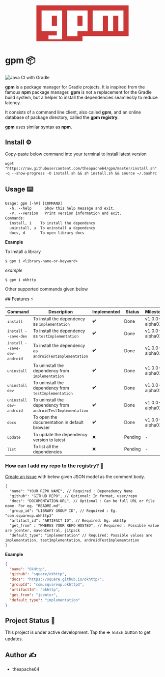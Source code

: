 <p align="center">
  <img src="extras/logo/gpm_original_logo.png" width="300">
</p>

# gpm 📦

![Java CI with Gradle](https://github.com/theapache64/gpm/workflows/Java%20CI%20with%20Gradle/badge.svg)

**gpm** is a package manager for Gradle projects. It is inspired from the famous **npm** package manager.
 **gpm** is not a replacement for the Gradle build system, but a helper to install the dependencies seamlessly to reduce latency.

 It consists of a command line client, also called **gpm**, and an online database of package directory, called the **gpm registry**.

**gpm** uses similar syntax as **npm**.

## Install ⚙️

Copy-paste below command into your terminal to install latest version

```shell script
wget "https://raw.githubusercontent.com/theapache64/gpm/master/install.sh" -q --show-progress -O install.sh && sh install.sh && source ~/.bashrc
```

## Usage ⌨️

```shell script
Usage: gpm [-hV] [COMMAND]
  -h, --help      Show this help message and exit.
  -V, --version   Print version information and exit.
Commands:
  install, i    To install the dependency
  uninstall, u  To uninstall a dependency
  docs, d       To open library docs
```

**Example**

To install a library

```shell script
$ gpm i <library-name-or-keyword>
```
*example*

```shell script
$ gpm i okhttp
```

Other supported commands given below

##️ Features ⚡

| Command                      | Description                                                  | Implemented | Status  | Milestone      |
|------------------------------|--------------------------------------------------------------|-------------|---------|----------------|
| `install`                    | To install the dependency as `implementation`                | ✔️          | Done | v1.0.0-alpha01 |
| `install --save-dev`         | To install the dependency as `testImplementation`            | ✔️           | Done | v1.0.0-alpha01 |
| `install --save-dev-android` | To install the dependency as `androidTestImplementation`     | ✔️           | Done | v1.0.0-alpha01 |
| `uninstall`                  | To uninstall the dependency from `implementation`            | ✔️          | Done | v1.0.0-alpha01 |
| `uninstall dev`              | To uninstall the dependency from `testImplementation`        | ✔️          | Done | v1.0.0-alpha01 |
| `uninstall dev-android`      | To uninstall the dependency from `androidTestImplementation` | ✔️          | Done | v1.0.0-alpha01 |
| `docs`                       | To open the documentation in default browser                 | ✔️          | Done | v1.0.0-alpha01 |
| `update`                     | To update the dependency version to latest                   | ❌           | Pending | -              |
| `list`                       | To list all the dependencies                                 | ❌           | Pending | -              |

### How can I add my repo to the registry? 🤗

[Create an issue](https://github.com/theapache64/gpm/issues/new) with below given JSON model as the comment body. 

```
{
  "name": "YOUR REPO NAME", // Required : Depenedency Name
  "github": "GITHUB REPO", // Optional: In format, user/repo 
  "docs": "DOCUMENTATION-URL", // Optional : Can be full URL or file name. For eg. "README.md",
  "group_id": "LIBRARY GROUP ID", // Required : Eg. "com.squareup.okhttp3"
  "artifact_id": "ARTIFACT ID", // Required: Eg. okhttp
  "get_from" : "WHERES YOUR REPO HOSTED", // Required : Possible value are jcenter, mavenCentral, jitpack
  "default_type": "implementation" // Required: Possible values are implementation, testImplementation, androidTestImplementation
}
```

**Example**

```json
{
  "name": "OkHttp",
  "github": "square/okhttp",
  "docs": "https://square.github.io/okhttp/",
  "groupId": "com.squareup.okhttp3",
  "artifactId": "okhttp",
  "get_from": "jcenter",
  "default_type": "implementation"
}
```

## Project Status 👷 

This project is under active development. Tap the `👁️ Watch` button to get updates. 

## Author ✍️

- theapache64

